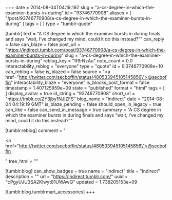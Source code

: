 +++
date = 2014-08-04T04:19:19Z
slug = "a-cs-degree-in-which-the-examiner-bursts-in-during"
id = "93746770908"
aliases = [ "/post/93746770908/a-cs-degree-in-which-the-examiner-bursts-in-during" ]
tags = [ ]
type = "tumblr-quote"

[tumblr]
text = "A CS degree in which the examiner bursts in during finals and says “wait, I’ve changed my mind, could it do this instead?”"
can_reply = false
can_blaze = false
post_url = "https://indirect.tumblr.com/post/93746770908/a-cs-degree-in-which-the-examiner-bursts-in-during"
slug = "a-cs-degree-in-which-the-examiner-bursts-in-during"
reblog_key = "ff9rNzAu"
note_count = 0.0
interactability_reblog = "everyone"
type = "quote"
id = 9.3746770908e+10
can_reblog = false
is_blazed = false
source = "<a href=\"http://twitter.com/secboffin/status/480533945105145856\">@secboffin</a>"
interactability_blaze = "everyone"
is_blocks_post_format = false
timestamp = 1.407125959e+09
state = "published"
format = "html"
tags = [ ]
display_avatar = true
id_string = "93746770908"
short_url = "https://tmblr.co/ZY3jby1NJlZFS"
blog_name = "indirect"
date = "2014-08-04 04:19:19 GMT"
is_blaze_pending = false
should_open_in_legacy = true
can_like = false
can_send_in_message = true
summary = "A CS degree in which the examiner bursts in during finals and says “wait, I’ve changed my mind, could it do this instead?”"

[tumblr.reblog]
comment = "<p><a href=\"http://twitter.com/secboffin/status/480533945105145856\">@secboffin</a></p>"
tree_html = ""

[tumblr.blog]
can_show_badges = true
name = "indirect"
title = "indirect"
description = ""
url = "https://indirect.tumblr.com/"
uuid = "t:PgyUJU3SA2Klwyt81UWAwQ"
updated = 1.738205153e+09

[tumblr.blog.tumblrmart_accessories]
+++
